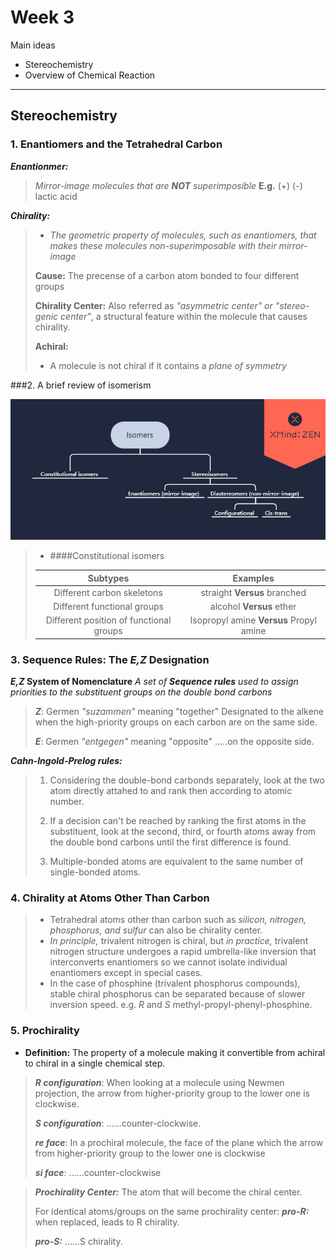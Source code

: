 # Week 3
Main ideas
* Stereochemistry
* Overview of Chemical Reaction

---

## Stereochemistry
### 1. Enantiomers and the Tetrahedral Carbon

**_Enantionmer:_**
>_Mirror-image molecules that are __NOT__ superimposible_
>__E.g.__  (+) (-) lactic acid

**_Chirality:_**
>* _The geometric property of molecules, such as enantiomers, that makes these molecules non-superimposable with their mirror-image_
>
>**Cause:**
>The precense of a carbon atom bonded to four different groups
>
>**Chirality Center:**
>Also referred as _"asymmetric center" or "stereo-genic center"_, a structural feature within the molecule that causes chirality.
>
>**Achiral:**
>* A molecule is not chiral if it contains a _plane of symmetry_ 


###2. A brief review of isomerism

![alt text](https://github.com/ScheherazadeZ/markdown-notes/blob/master/Isomers.png )

>* ####Constitutional isomers
>
>|Subtypes|Examples|
>|:-------------------------------------------:|:-------------------------------------:|
>|Different carbon skeletons|straight **Versus** branched|
>|Different functional groups|alcohol **Versus** ether|
>|Different position of functional groups|Isopropyl amine **Versus** Propyl amine|

### 3. Sequence Rules: The _E,Z_ Designation

**_E,Z_ System of Nomenclature**
	_A set of  **Sequence rules** used to assign priorities to the substituent groups on the double bond carbons_

>**_Z_**: Germen _"suzammen"_ meaning "together"
>	Designated to the alkene when the high-priority groups on each carbon are on the same side.
>
>**_E_**: Germen _"entgegen"_ meaning "opposite"
>	.....on the opposite side.

**_Cahn-Ingold-Prelog rules:_**
>	1. Considering the double-bond carbonds separately, look at the two atom directly attahed to and rank then according to atomic number.
>	
>	2. If a decision can't be reached by ranking the first atoms in the substituent, look at the second, third, or fourth atoms away from the double bond carbons until the first difference is found.
>	
>	3. Multiple-bonded atoms are equivalent to the same number of single-bonded atoms.

### 4. Chirality at Atoms Other Than Carbon

>* Tetrahedral atoms other than carbon such as _silicon, nitrogen, phosphorus, and sulfur_ can also be chirality center.
>* _In principle,_ trivalent nitrogen is chiral, but _in practice,_ trivalent nitrogen structure undergoes a rapid umbrella-like inversion that interconverts enantiomers so we cannot isolate individual enantiomers except in special cases.
>* In the case of phosphine (trivalent phosphorus compounds),  stable chiral phosphorus can be separated because of slower inversion speed. e.g. _R_ and _S_ methyl-propyl-phenyl-phosphine.

### 5. Prochirality
* **Definition:** The property of a molecule making it convertible from achiral to chiral in a single chemical step.

>**_R configuration_**: When looking at a molecule using Newmen projection, the arrow from higher-priority group to the lower one is clockwise.
>
>**_S configuration_**: ......counter-clockwise.
>
>**_re face_**: In a prochiral molecule, the face of the plane which the arrow from higher-priority group to the lower one is clockwise
>
>**_si face_**: ......counter-clockwise

>**_Prochirality Center:_** The atom that will become the chiral center.
>
>For identical atoms/groups on the same prochirality center:
>**_pro-R:_** when replaced, leads to R chirality.
>
>**_pro-S:_** ......S chirality.
